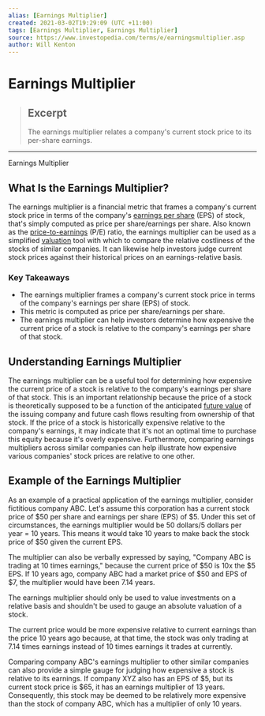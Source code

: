 ```yaml
---
alias: [Earnings Multiplier]
created: 2021-03-02T19:29:09 (UTC +11:00)
tags: [Earnings Multiplier, Earnings Multiplier]
source: https://www.investopedia.com/terms/e/earningsmultiplier.asp
author: Will Kenton
---
```


# Earnings Multiplier

> ## Excerpt
> The earnings multiplier relates a company's current stock price to its per-share earnings.

---

Earnings Multiplier
## What Is the Earnings Multiplier?

The earnings multiplier is a financial metric that frames a company's current stock price in terms of the company's [earnings per share](https://www.investopedia.com/terms/e/eps.asp) (EPS) of stock, that's simply computed as price per share/earnings per share. Also known as the [price-to-earnings](https://www.investopedia.com/terms/p/price-earningsratio.asp) (P/E) ratio, the earnings multiplier can be used as a simplified [valuation](https://www.investopedia.com/terms/v/valuation.asp) tool with which to compare the relative costliness of the stocks of similar companies. It can likewise help investors judge current stock prices against their historical prices on an earnings-relative basis.

### Key Takeaways

-   The earnings multiplier frames a company's current stock price in terms of the company's earnings per share (EPS) of stock.
-   This metric is computed as price per share/earnings per share. 
-   The earnings multiplier can help investors determine how expensive the current price of a stock is relative to the company's earnings per share of that stock.

## Understanding Earnings Multiplier

The earnings multiplier can be a useful tool for determining how expensive the current price of a stock is relative to the company's earnings per share of that stock. This is an important relationship because the price of a stock is theoretically supposed to be a function of the anticipated [future value](https://www.investopedia.com/terms/f/futurevalue.asp) of the issuing company and future cash flows resulting from ownership of that stock. If the price of a stock is historically expensive relative to the company's earnings, it may indicate that it's not an optimal time to purchase this equity because it's overly expensive. Furthermore, comparing earnings multipliers across similar companies can help illustrate how expensive various companies' stock prices are relative to one other.

## Example of the Earnings Multiplier

As an example of a practical application of the earnings multiplier, consider fictitious company ABC. Let's assume this corporation has a current stock price of $50 per share and earnings per share (EPS) of $5. Under this set of circumstances, the earnings multiplier would be 50 dollars/5 dollars per year = 10 years. This means it would take 10 years to make back the stock price of $50 given the current EPS.

The multiplier can also be verbally expressed by saying, "Company ABC is trading at 10 times earnings," because the current price of $50 is 10x the $5 EPS. If 10 years ago, company ABC had a market price of $50 and EPS of $7, the multiplier would have been 7.14 years.

The earnings multiplier should only be used to value investments on a relative basis and shouldn't be used to gauge an absolute valuation of a stock.

The current price would be more expensive relative to current earnings than the price 10 years ago because, at that time, the stock was only trading at 7.14 times earnings instead of 10 times earnings it trades at currently. 

Comparing company ABC's earnings multiplier to other similar companies can also provide a simple gauge for judging how expensive a stock is relative to its earnings. If company XYZ also has an EPS of $5, but its current stock price is $65, it has an earnings multiplier of 13 years. Consequently, this stock may be deemed to be relatively more expensive than the stock of company ABC, which has a multiplier of only 10 years.

